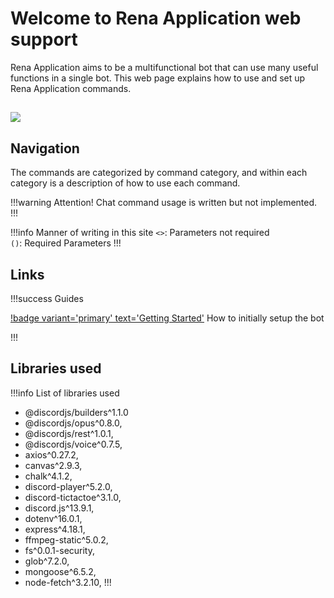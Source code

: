 # Welcome to Rena Application web support

Rena Application aims to be a multifunctional bot that can use many useful functions in a single bot.
This web page explains how to use and set up Rena Application commands.

## ![](/static/rena_application.png)

## Navigation

The commands are categorized by command category, and within each category is a description of how to use each command.

!!!warning Attention!
Chat command usage is written but not implemented.
!!!

!!!info Manner of writing in this site
`<>`: Parameters not required<br>
`()`: Required Parameters
!!!

## Links

!!!success Guides

[!badge variant='primary' text='Getting Started'](/guides/getting-started.md) How to initially setup the bot

!!!

## Libraries used

!!!info List of libraries used

- @discordjs/builders^1.1.0
- @discordjs/opus^0.8.0,
- @discordjs/rest^1.0.1,
- @discordjs/voice^0.7.5,
- axios^0.27.2,
- canvas^2.9.3,
- chalk^4.1.2,
- discord-player^5.2.0,
- discord-tictactoe^3.1.0,
- discord.js^13.9.1,
- dotenv^16.0.1,
- express^4.18.1,
- ffmpeg-static^5.0.2,
- fs^0.0.1-security,
- glob^7.2.0,
- mongoose^6.5.2,
- node-fetch^3.2.10,
  !!!
